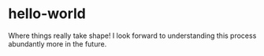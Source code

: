 # hello-world
Where things really take shape!
I look forward to understanding this process abundantly more in the future.
